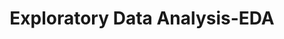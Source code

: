 ---
title: "Exploratory Data Analysis-EDA"

categories: ['']

tags: ['Exploratory', 'Data', 'Analysis', 'EDA']

arabic: ['تحليل البيانات استكشافية']

publishers: ['معجم مصطلحات التعلم الآلي والتعلم العميق وعلم البيانات']

types: "word"

slug: ""
---